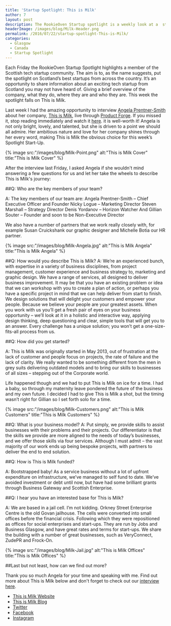```yaml
---
title: 'Startup Spotlight: This is Milk'
author: 7
layout: post
description: The RookieOven Startup spotlight is a weekly look at a  startup from the Scottish tech community. This week the spotlight falls on This is Milk with Amelia Pretner-Smith.
headerImage: /images/blog/Milk-Header.png
permalink: /2016/07/22/startup-spotlight-This-is-Milk/
categories:
  - Glasgow
  - Canada
  - Startup Spotlight
---
```

Each Friday the RookieOven Startup Spotlight highlights a member of the Scottish tech startup community. The aim is to, as the name suggests, put the spotlight on Scotland’s best startups from across the country. It’s an opportunity to share information about an exciting tech startup from Scotland you may not have heard of. Giving a brief overview of the company, what they do, where they are and who they are. This week the spotlight falls on This is Milk.

Last week I had the amazing opportunity to interview [Angela Prentner-Smith](https://twitter.com/AngelaPrentner) about her company, [This is Milk](http://www.thisismilk.co.uk/), live through [Product Forge](http://productforge.io/). If you missed it, stop reading immediately and watch it [here](http://productforge.io/livestreams/2016/07/22/livestreamed-q-and-a-with-angela-prentner-smith-founder-of-this-is-milk/). it is well-worth it! Angela is not only bright, lovely, and talented, but she is driven to a point we should all admire. Her ambitious nature and love for her company shines through her every word, making This is Milk the obvious choice for this week’s Spotlight Start-Up.

{% image src:"/images/blog/Milk-Point.png" alt:"This is Milk Cover" title:"This is Milk Cover" %}

After the interview last Friday, I asked Angela if she wouldn't mind answering a few questions for us and let her take the wheels to describe This is Milk's journey:

##Q: Who are the key members of your team?

A: The key members of our team are:
Angela Prentner-Smith – Chief Executive Officer and Founder
Nicky Logue – Marketing Director
Steven Marshall – Strategy Director
Denis Yordanov – Horizon Watcher
And Gillian Souter – Founder and soon to be Non-Executive Director

We also have a number of partners that we work really closely with, for example Susan Cruickshank our graphic designer and Michelle Botia our HR partner.

{% image src:"/images/blog/Milk-Angela.jpg" alt:"This is Milk Angela" title:"This is Milk Angela" %}

##Q: How would you describe This is Milk?
A: We’re an experienced bunch, with expertise in a variety of business disciplines, from project management, customer experience and business strategy to, marketing and graphic design. We have a range of services, all designed to deliver business improvement. It may be that you have an existing problem or idea that we can workshop with you to create a plan of action, or perhaps you have a specific project in mind that we can help deliver from start to finish. We design solutions that will delight your customers and empower your people. Because we believe your people are your greatest assets. When you work with us you’ll get a fresh pair of eyes on your business opportunity – we’ll look at it in a holistic and interactive way, applying design thinking, deep questioning and clear, simple tools that will get you to an answer. Every challenge has a unique solution; you won’t get a one-size-fits-all process from us.

##Q: How did you get started?

A: This is Milk was originally started in May 2013, out of frustration at the lack of customer and people focus on projects, the rate of failure and the lack of clarity.  We really wanted to be something different from the men in grey suits delivering outdated models and to bring our skills to businesses of all sizes – stepping out of the Corporate world.

Life happened though and we had to put This is Milk on ice for a time.  I had a baby, so through my maternity leave pondered the future of the business and my own future.  I decided I had to give This is Milk a shot, but the timing wasn’t right for Gillian so I set forth solo for a time.

{% image src:"/images/blog/Milk-Customers.png" alt:"This is Milk Customers" title:"This is Milk Customers" %}

##Q: What is your business model?
A: Put simply, we provide skills to assist businesses with their problems and their projects.  Our differentiator is that the skills we provide are more aligned to the needs of today’s businesses, and we offer those skills via four services.  Although I must admit – the vast majority of our work ends up being bespoke projects, with partners to deliver the end to end solution.

##Q: How is This is Milk funded?

A: Bootstrapped baby!  As a service business without a lot of upfront expenditure on infrastructure, we’ve managed to self fund to date.  We’ve avoided investment or debt until now, but have had some brilliant grants through Business Gateway and Scottish Enterprise.

##Q: I hear you have an interested base for This is Milk?

A: We are based in a jail cell.  I’m not kidding.  Orkney Street Enterprise Centre is the old Govan jailhouse.  The cells were converted into small offices before the financial crisis.  Following which they were repositioned as offices for social enterprises and start-ups.  They are run by Jobs and Business Glasgow, and have great rates and terms for start-ups.  We share the building with a number of great businesses, such as VeryConnect, ZudePR and Frock-On.

{% image src:"/images/blog/Milk-Jail.jpg" alt:"This is Milk Offices" title:"This is Milk Offices" %}

##Last but not least, how can we find out more?

Thank you so much Angela for your time and speaking with me. Find out more about This is Milk below and don't forget to check out our [interview here](http://productforge.io/livestreams/2016/07/22/livestreamed-q-and-a-with-angela-prentner-smith-founder-of-this-is-milk/).

* [This is Milk Website](http://www.getadministrate.com/)
* [This is Milk Blog](http://www.thisismilk.co.uk/blog)
* [Twitter](https://twitter.com/thisismilkuk)
* [Facebook](https://www.facebook.com/thisismilk)
* [Instagram](http://instagram.com/thisismilkuk)
